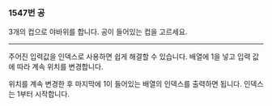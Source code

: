 ### 1547번 공

3개의 컵으로 야바위를 합니다. 공이 들어있는 컵을 고르세요.

---

주어진 입력값을 인덱스로 사용하면 쉽게 해결할 수 있습니다. 배열에 1을 넣고 입력 값에 따라 계속 위치를 변경합니다.

위치를 계속 변경한 후 마지막에 1이 들어있는 배열의 인덱스를 출력하면 됩니다. 인덱스는 1부터 시작합니다.
